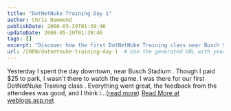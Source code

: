 ```yaml
---
title: "DotNetNuke Training Day 1"
author: Chris Hammond
publishDate: 2008-05-29T01:39:46
updateDate: 2008-05-29T01:39:46
tags: []
excerpt: "Discover how the first DotNetNuke Training class near Busch Stadium went smoothly, with positive feedback from attendees. Find out more on weblogs.asp.net!"
url: /2008/dotnetnuke-training-day-1  # Use the generated URL with year
---
```

Yesterday I spent the day downtown, near Busch Stadium . Though I paid $25 to park, I wasn't there to watch the game. I was there for our first DotNetNuke Training class . Everything went great, the feedback from the attendees was good, and I think i...(<a href="https://weblogs.asp.net/christoc/archive/2008/04/01/dotnetnuke-training-day-1.aspx">read more</a>)<img src="https://weblogs.asp.net/aggbug.aspx?PostID=6056721" width="1" height="1"> <a href="https://weblogs.asp.net/christoc/archive/2008/04/01/dotnetnuke-training-day-1.aspx">Read More at weblogs.asp.net</a>

